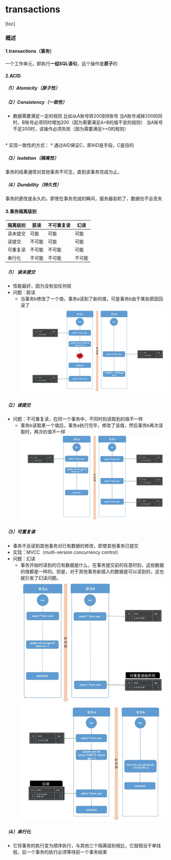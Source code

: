 # transactions

[toc]

### 概述

#### 1.transactions（事务）
一个工作单元，即执行**一组SQL语句**，这个操作是**原子**的

#### 2.ACID

#####  （1）Atomicity（原子性）

##### （2）Consistency（一致性）
* 数据需要满足一定的规则
比如从A账号转200到B账号
当A账号减掉200的同时，B账号必须同时增加200（因为需要满足A+B的值不变的规则）
当A账号不足200时，该操作必须失败（因为需要满足>=0的规则）
</br>
* 实现一致性的方式：
  * 通过AID保证C，即AID是手段，C是目的

##### （3）Isolation（隔离性）
事务的结果通常对其他事务不可见，直到该事务完成为止。

##### （4）Durability（持久性）
事务的更改是永久的，即使在事务完成的瞬间，服务器宕机了，数据也不会丢失

#### 3.事务隔离级别

|隔离级别|脏读|不可重复读|幻读|
|-|-|-|-|
|读未提交|可能|可能|可能|
|读提交|不可能|可能|可能|
|可重复读|不可能|不可能|可能|
|串行化|不可能|不可能|不可能|

##### （1） 读未提交
* 性能最好，因为没有加任何锁
* 问题：脏读
  * 当事务b修改了一个值，事务a读到了新的值，可是事务b由于某些原因回滚了
![](./imgs/transaction_01.jpg)

##### （2）读提交
* 问题：不可重复读，在同一个事务中，不同时刻读取到的值不一样
  * 事务b读取某一个值后，事务a执行完毕，修改了该值，然后事务b再次读取时，两次的值不一样
![](./imgs/transaction_02.jpg)

##### （3）可重复读
* 事务不会读到其他事务对已有数据的修改，即使其他事务已提交
* 实现：MVCC（multi-version concurrency control）
* 问题：幻读
  * 事务开始时读到的已有数据是什么，在事务提交前的任意时刻，这些数据的值都是一样的。但是，对于其他事务新插入的数据是可以读到的，这也就引发了幻读问题。
![](./imgs/transaction_03.jpg)
![](./imgs/transaction_04.jpg)

##### （4）串行化
* 它将事务的执行变为顺序执行，与其他三个隔离级别相比，它就相当于单线程，后一个事务的执行必须等待前一个事务结束
